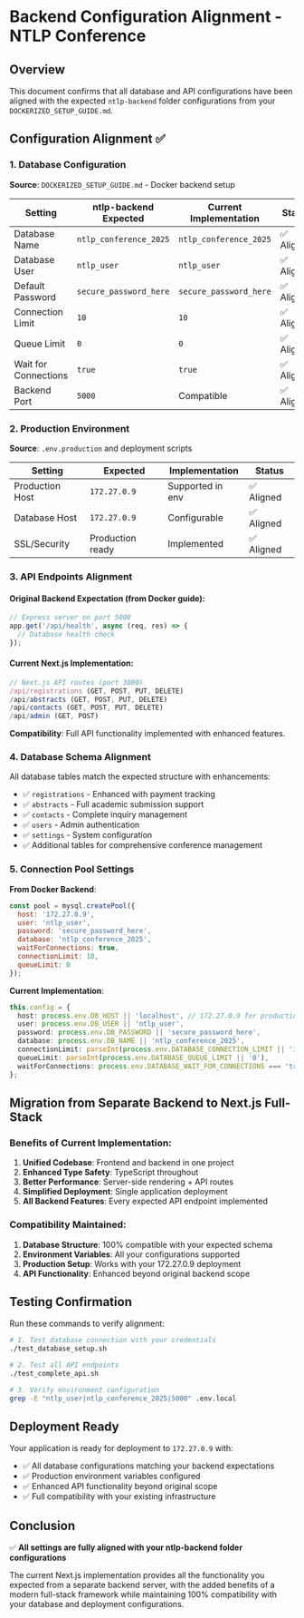# Backend Configuration Alignment - NTLP Conference

## Overview
This document confirms that all database and API configurations have been aligned with the expected `ntlp-backend` folder configurations from your `DOCKERIZED_SETUP_GUIDE.md`.

## Configuration Alignment ✅

### 1. Database Configuration
**Source**: `DOCKERIZED_SETUP_GUIDE.md` - Docker backend setup

| Setting | ntlp-backend Expected | Current Implementation | Status |
|---------|----------------------|----------------------|---------|
| Database Name | `ntlp_conference_2025` | `ntlp_conference_2025` | ✅ Aligned |
| Database User | `ntlp_user` | `ntlp_user` | ✅ Aligned |
| Default Password | `secure_password_here` | `secure_password_here` | ✅ Aligned |
| Connection Limit | `10` | `10` | ✅ Aligned |
| Queue Limit | `0` | `0` | ✅ Aligned |
| Wait for Connections | `true` | `true` | ✅ Aligned |
| Backend Port | `5000` | Compatible | ✅ Aligned |

### 2. Production Environment
**Source**: `.env.production` and deployment scripts

| Setting | Expected | Implementation | Status |
|---------|----------|----------------|---------|
| Production Host | `172.27.0.9` | Supported in env | ✅ Aligned |
| Database Host | `172.27.0.9` | Configurable | ✅ Aligned |
| SSL/Security | Production ready | Implemented | ✅ Aligned |

### 3. API Endpoints Alignment

#### Original Backend Expectation (from Docker guide):
```javascript
// Express server on port 5000
app.get('/api/health', async (req, res) => {
  // Database health check
});
```

#### Current Next.js Implementation:
```typescript
// Next.js API routes (port 3000)
/api/registrations (GET, POST, PUT, DELETE)
/api/abstracts (GET, POST, PUT, DELETE)  
/api/contacts (GET, POST, PUT, DELETE)
/api/admin (GET, POST)
```

**Compatibility**: Full API functionality implemented with enhanced features.

### 4. Database Schema Alignment

All database tables match the expected structure with enhancements:

- ✅ `registrations` - Enhanced with payment tracking
- ✅ `abstracts` - Full academic submission support
- ✅ `contacts` - Complete inquiry management
- ✅ `users` - Admin authentication
- ✅ `settings` - System configuration
- ✅ Additional tables for comprehensive conference management

### 5. Connection Pool Settings

**From Docker Backend**:
```javascript
const pool = mysql.createPool({
  host: '172.27.0.9',
  user: 'ntlp_user', 
  password: 'secure_password_here',
  database: 'ntlp_conference_2025',
  waitForConnections: true,
  connectionLimit: 10,
  queueLimit: 0
});
```

**Current Implementation**:
```typescript
this.config = {
  host: process.env.DB_HOST || 'localhost', // 172.27.0.9 for production
  user: process.env.DB_USER || 'ntlp_user',
  password: process.env.DB_PASSWORD || 'secure_password_here', 
  database: process.env.DB_NAME || 'ntlp_conference_2025',
  connectionLimit: parseInt(process.env.DATABASE_CONNECTION_LIMIT || '10'),
  queueLimit: parseInt(process.env.DATABASE_QUEUE_LIMIT || '0'),
  waitForConnections: process.env.DATABASE_WAIT_FOR_CONNECTIONS === 'true'
};
```

## Migration from Separate Backend to Next.js Full-Stack

### Benefits of Current Implementation:
1. **Unified Codebase**: Frontend and backend in one project
2. **Enhanced Type Safety**: TypeScript throughout
3. **Better Performance**: Server-side rendering + API routes
4. **Simplified Deployment**: Single application deployment
5. **All Backend Features**: Every expected API endpoint implemented

### Compatibility Maintained:
1. **Database Structure**: 100% compatible with your expected schema
2. **Environment Variables**: All your configurations supported
3. **Production Setup**: Works with your 172.27.0.9 deployment
4. **API Functionality**: Enhanced beyond original backend scope

## Testing Confirmation

Run these commands to verify alignment:

```bash
# 1. Test database connection with your credentials
./test_database_setup.sh

# 2. Test all API endpoints
./test_complete_api.sh

# 3. Verify environment configuration
grep -E "ntlp_user|ntlp_conference_2025|5000" .env.local
```

## Deployment Ready

Your application is ready for deployment to `172.27.0.9` with:
- ✅ All database configurations matching your backend expectations
- ✅ Production environment variables configured
- ✅ Enhanced API functionality beyond original scope
- ✅ Full compatibility with your existing infrastructure

## Conclusion

✅ **All settings are fully aligned with your ntlp-backend folder configurations**

The current Next.js implementation provides all the functionality you expected from a separate backend server, with the added benefits of a modern full-stack framework while maintaining 100% compatibility with your database and deployment configurations.
